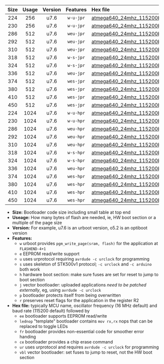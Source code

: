 |Size|Usage|Version|Features|Hex file|
|:-:|:-:|:-:|:-:|:--|
|224|256|u7.6|`w-u-jpr`|[atmega640_24mhz_115200bps_ur_vbl.hex](https://raw.githubusercontent.com/stefanrueger/urboot/main/bootloaders/atmega640/fcpu_24mhz/115200_bps/atmega640_24mhz_115200bps_ur_vbl.hex)|
|230|256|u7.6|`w-u-jpr`|[atmega640_24mhz_115200bps_lednop_ur_vbl.hex](https://raw.githubusercontent.com/stefanrueger/urboot/main/bootloaders/atmega640/fcpu_24mhz/115200_bps/atmega640_24mhz_115200bps_lednop_ur_vbl.hex)|
|286|512|u7.6|`weu-jpr`|[atmega640_24mhz_115200bps_ee_ur_vbl.hex](https://raw.githubusercontent.com/stefanrueger/urboot/main/bootloaders/atmega640/fcpu_24mhz/115200_bps/atmega640_24mhz_115200bps_ee_ur_vbl.hex)|
|292|512|u7.6|`weu-jpr`|[atmega640_24mhz_115200bps_ee_lednop_ur_vbl.hex](https://raw.githubusercontent.com/stefanrueger/urboot/main/bootloaders/atmega640/fcpu_24mhz/115200_bps/atmega640_24mhz_115200bps_ee_lednop_ur_vbl.hex)|
|310|512|u7.6|`weu-jpr`|[atmega640_24mhz_115200bps_ee_lednop_fr_ur_vbl.hex](https://raw.githubusercontent.com/stefanrueger/urboot/main/bootloaders/atmega640/fcpu_24mhz/115200_bps/atmega640_24mhz_115200bps_ee_lednop_fr_ur_vbl.hex)|
|318|512|u7.6|`w-s-jpr`|[atmega640_24mhz_115200bps_vbl.hex](https://raw.githubusercontent.com/stefanrueger/urboot/main/bootloaders/atmega640/fcpu_24mhz/115200_bps/atmega640_24mhz_115200bps_vbl.hex)|
|324|512|u7.6|`w-s-jpr`|[atmega640_24mhz_115200bps_lednop_vbl.hex](https://raw.githubusercontent.com/stefanrueger/urboot/main/bootloaders/atmega640/fcpu_24mhz/115200_bps/atmega640_24mhz_115200bps_lednop_vbl.hex)|
|336|512|u7.6|`weu-jpr`|[atmega640_24mhz_115200bps_ee_lednop_fr_ce_ur_vbl.hex](https://raw.githubusercontent.com/stefanrueger/urboot/main/bootloaders/atmega640/fcpu_24mhz/115200_bps/atmega640_24mhz_115200bps_ee_lednop_fr_ce_ur_vbl.hex)|
|374|512|u7.6|`wes-jpr`|[atmega640_24mhz_115200bps_ee_vbl.hex](https://raw.githubusercontent.com/stefanrueger/urboot/main/bootloaders/atmega640/fcpu_24mhz/115200_bps/atmega640_24mhz_115200bps_ee_vbl.hex)|
|380|512|u7.6|`wes-jpr`|[atmega640_24mhz_115200bps_ee_lednop_vbl.hex](https://raw.githubusercontent.com/stefanrueger/urboot/main/bootloaders/atmega640/fcpu_24mhz/115200_bps/atmega640_24mhz_115200bps_ee_lednop_vbl.hex)|
|410|512|u7.6|`wes-jpr`|[atmega640_24mhz_115200bps_ee_lednop_fr_vbl.hex](https://raw.githubusercontent.com/stefanrueger/urboot/main/bootloaders/atmega640/fcpu_24mhz/115200_bps/atmega640_24mhz_115200bps_ee_lednop_fr_vbl.hex)|
|450|512|u7.6|`wes-jpr`|[atmega640_24mhz_115200bps_ee_lednop_fr_ce_vbl.hex](https://raw.githubusercontent.com/stefanrueger/urboot/main/bootloaders/atmega640/fcpu_24mhz/115200_bps/atmega640_24mhz_115200bps_ee_lednop_fr_ce_vbl.hex)|
|224|1024|u7.6|`w-u-hpr`|[atmega640_24mhz_115200bps_ur.hex](https://raw.githubusercontent.com/stefanrueger/urboot/main/bootloaders/atmega640/fcpu_24mhz/115200_bps/atmega640_24mhz_115200bps_ur.hex)|
|230|1024|u7.6|`w-u-hpr`|[atmega640_24mhz_115200bps_lednop_ur.hex](https://raw.githubusercontent.com/stefanrueger/urboot/main/bootloaders/atmega640/fcpu_24mhz/115200_bps/atmega640_24mhz_115200bps_lednop_ur.hex)|
|286|1024|u7.6|`weu-hpr`|[atmega640_24mhz_115200bps_ee_ur.hex](https://raw.githubusercontent.com/stefanrueger/urboot/main/bootloaders/atmega640/fcpu_24mhz/115200_bps/atmega640_24mhz_115200bps_ee_ur.hex)|
|292|1024|u7.6|`weu-hpr`|[atmega640_24mhz_115200bps_ee_lednop_ur.hex](https://raw.githubusercontent.com/stefanrueger/urboot/main/bootloaders/atmega640/fcpu_24mhz/115200_bps/atmega640_24mhz_115200bps_ee_lednop_ur.hex)|
|310|1024|u7.6|`weu-hpr`|[atmega640_24mhz_115200bps_ee_lednop_fr_ur.hex](https://raw.githubusercontent.com/stefanrueger/urboot/main/bootloaders/atmega640/fcpu_24mhz/115200_bps/atmega640_24mhz_115200bps_ee_lednop_fr_ur.hex)|
|318|1024|u7.6|`w-s-hpr`|[atmega640_24mhz_115200bps.hex](https://raw.githubusercontent.com/stefanrueger/urboot/main/bootloaders/atmega640/fcpu_24mhz/115200_bps/atmega640_24mhz_115200bps.hex)|
|324|1024|u7.6|`w-s-hpr`|[atmega640_24mhz_115200bps_lednop.hex](https://raw.githubusercontent.com/stefanrueger/urboot/main/bootloaders/atmega640/fcpu_24mhz/115200_bps/atmega640_24mhz_115200bps_lednop.hex)|
|336|1024|u7.6|`weu-hpr`|[atmega640_24mhz_115200bps_ee_lednop_fr_ce_ur.hex](https://raw.githubusercontent.com/stefanrueger/urboot/main/bootloaders/atmega640/fcpu_24mhz/115200_bps/atmega640_24mhz_115200bps_ee_lednop_fr_ce_ur.hex)|
|374|1024|u7.6|`wes-hpr`|[atmega640_24mhz_115200bps_ee.hex](https://raw.githubusercontent.com/stefanrueger/urboot/main/bootloaders/atmega640/fcpu_24mhz/115200_bps/atmega640_24mhz_115200bps_ee.hex)|
|380|1024|u7.6|`wes-hpr`|[atmega640_24mhz_115200bps_ee_lednop.hex](https://raw.githubusercontent.com/stefanrueger/urboot/main/bootloaders/atmega640/fcpu_24mhz/115200_bps/atmega640_24mhz_115200bps_ee_lednop.hex)|
|410|1024|u7.6|`wes-hpr`|[atmega640_24mhz_115200bps_ee_lednop_fr.hex](https://raw.githubusercontent.com/stefanrueger/urboot/main/bootloaders/atmega640/fcpu_24mhz/115200_bps/atmega640_24mhz_115200bps_ee_lednop_fr.hex)|
|450|1024|u7.6|`wes-hpr`|[atmega640_24mhz_115200bps_ee_lednop_fr_ce.hex](https://raw.githubusercontent.com/stefanrueger/urboot/main/bootloaders/atmega640/fcpu_24mhz/115200_bps/atmega640_24mhz_115200bps_ee_lednop_fr_ce.hex)|

- **Size:** Bootloader code size including small table at top end
- **Useage:** How many bytes of flash are needed, ie, HW boot section or a multiple of the page size
- **Version:** For example, u7.6 is an urboot version, o5.2 is an optiboot version
- **Features:**
  + `w` urboot provides `pgm_write_page(sram, flash)` for the application at `FLASHEND-4+1`
  + `e` EEPROM read/write support
  + `u` uses urprotocol requiring `avrdude -c urclock` for programming
  + `s` uses skeleton of STK500v1 protocol; `-c urclock` and `-c arduino` both work
  + `h` hardware boot section: make sure fuses are set for reset to jump to boot section
  + `j` vector bootloader: uploaded applications *need to be patched externally*, eg, using `avrdude -c urclock`
  + `p` bootloader protects itself from being overwritten
  + `r` preserves reset flags for the application in the register R2
- **Hex file:** typically MCU name, oscillator frequency (16 MHz default) and baud rate (115200 default) followed by
  + `ee` bootloader supports EEPROM read/write
  + `lednop` "template" bootloader contains `mov rx,rx` nops that can be replaced to toggle LEDs
  + `fr` bootloader provides non-essential code for smoother error handing
  + `ce` bootloader provides a chip erase command
  + `ur` uses urprotocol and requires `avrdude -c urclock` for programming
  + `vbl` vector bootloader: set fuses to jump to reset, not the HW boot section
